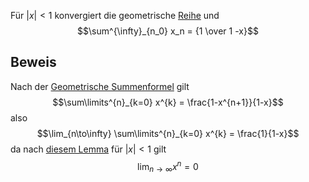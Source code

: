 Für $|x| < 1$ konvergiert die geometrische [Reihe](Reihe.md) und
$$\sum^{\infty}_{n_0} x_n = {1 \over 1 -x}$$

## Beweis
 Nach der [Geometrische Summenformel](Geometrische%20Summenformel.md) gilt
 $$\sum\limits^{n}_{k=0} x^{k} = \frac{1-x^{n+1}}{1-x}$$
 also
 $$\lim_{n\to\infty} \sum\limits^{n}_{k=0} x^{k} = \frac{1}{1-x}$$
 da nach [diesem Lemma](Körper.md#^113caa)  für $|x| < 1$ gilt
 $$\lim_{n\to\infty} x^{n} = 0$$
 